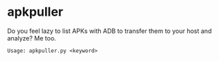 # apkpuller


Do you feel lazy to list APKs with ADB to transfer them to your host and analyze? Me too.

```
Usage: apkpuller.py <keyword>
```
